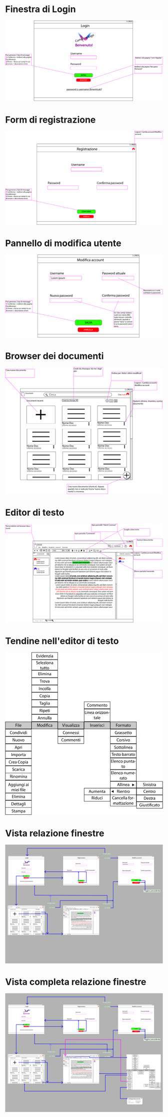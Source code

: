 # Finestra di Login

![](mockups/Qt%20Login-commentato.png)

# Form di registrazione

![](mockups/Qt%20FormRegister-commentato.png)

# Pannello di modifica utente

![](mockups/Qt%20EditAccount-commentato.png)

# Browser dei documenti

![](mockups/Qt%20DocsBrowser-commentato.png)

# Editor di testo

![](mockups/Qt%20textEditor-commentato-02.png)

# Tendine nell'editor di testo

![](mockups/TendineTextEditor-01.png)

# Vista relazione finestre

![](mockups/Overview.png)

# Vista completa relazione finestre

![](mockups/OverviewFull.png)
